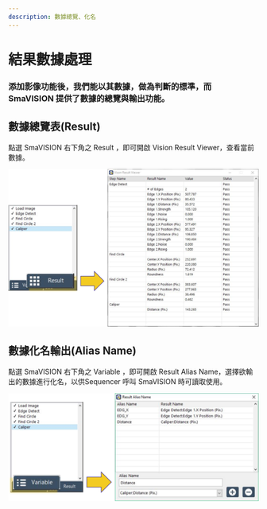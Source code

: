 ```yaml
---
description: 數據總覽、化名
---
```


# 結果數據處理

### 添加影像功能後，我們能以其數據，做為判斷的標準，而 SmaVISION 提供了數據的總覽與輸出功能。

## 數據總覽表\(Result\)

點選 SmaVISION 右下角之 Result ，即可開啟 Vision Result Viewer，查看當前數據。

![](../.gitbook/assets/tu-pian-46.png)

## 數據化名輸出\(Alias Name\)

點選 SmaVISION 右下角之 Variable ，即可開啟 Result Alias Name，選擇欲輸出的數據進行化名，以供Sequencer 呼叫 SmaVISION 時可讀取使用。

![](../.gitbook/assets/tu-pian-47.png)

